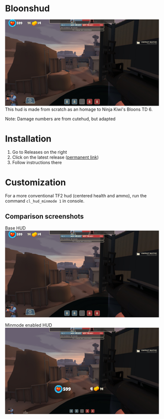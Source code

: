 # Bloonshud
![In-game image from 15 January 2024](https://raw.githubusercontent.com/Rafplayz/bloonshud/main/base_example_24-01-15.jpg)
This hud is made from scratch as an homage to Ninja Kiwi's Bloons TD 6.

Note: Damage numbers are from cutehud, but adapted

# Installation
1. Go to Releases on the right
2. Click on the latest release ([permanent link](https://github.com/Rafplayz/bloonshudreal/releases/latest))
3. Follow instructions there

# Customization

For a more conventional TF2 hud (centered health and ammo), run the command `cl_hud_minmode 1` in console.

## Comparison screenshots
Base HUD  
![Base HUD](https://raw.githubusercontent.com/Rafplayz/bloonshud/main/base_example_24-01-15.jpg)

Minmode enabled HUD  
![Minmode HUD](https://raw.githubusercontent.com/Rafplayz/bloonshud/main/minmode_example_24-01-15.jpg)
